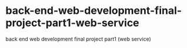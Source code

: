 # back-end-web-development-final-project-part1-web-service
back end web development final project part1 (web service)

